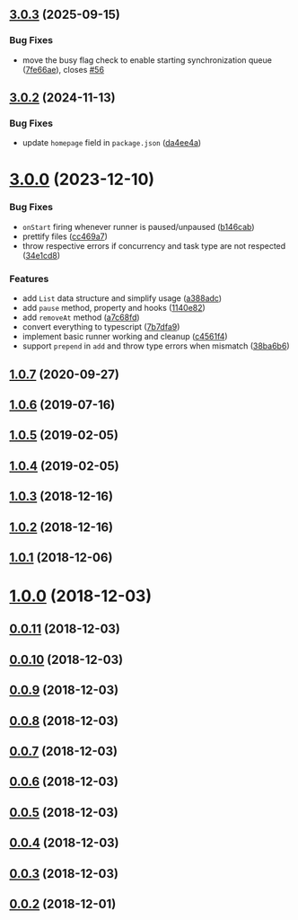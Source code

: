 

## [3.0.3](https://github.com/samrith-s/concurrent-tasks/compare/v3.0.2...v3.0.3) (2025-09-15)


### Bug Fixes

* move the busy flag check to enable starting synchronization queue ([7fe66ae](https://github.com/samrith-s/concurrent-tasks/commit/7fe66ae1c5679888b63fd384f4a6f9ce7f232089)), closes [#56](https://github.com/samrith-s/concurrent-tasks/issues/56)

## [3.0.2](https://github.com/samrith-s/concurrent-tasks/compare/v3.0.1...v3.0.2) (2024-11-13)


### Bug Fixes

* update `homepage` field in `package.json` ([da4ee4a](https://github.com/samrith-s/concurrent-tasks/commit/da4ee4ac2a0e17469dc4907d6fc8b8ab5efc1164))

# [3.0.0](https://github.com/samrith-s/concurrent-tasks/compare/v2.1.0-beta.0...v1.0.7) (2023-12-10)


### Bug Fixes

* `onStart` firing whenever runner is paused/unpaused ([b146cab](https://github.com/samrith-s/concurrent-tasks/commit/b146cab2531a544d650878d3fddaff2cfed2fd85))
* prettify files ([cc469a7](https://github.com/samrith-s/concurrent-tasks/commit/cc469a78ad2a2579165f0d5b0af6ee0e825a78c7))
* throw respective errors if concurrency and task type are not respected ([34e1cd8](https://github.com/samrith-s/concurrent-tasks/commit/34e1cd87dbe75efda112a06d4ac36919463344fd))


### Features

* add `List` data structure and simplify usage ([a388adc](https://github.com/samrith-s/concurrent-tasks/commit/a388adc80282c8a9deec585da89e2189fb5ad61f))
* add `pause` method, property and hooks ([1140e82](https://github.com/samrith-s/concurrent-tasks/commit/1140e826dddcf70454d7afb501ab54faefebd2e3))
* add `removeAt` method ([a7c68fd](https://github.com/samrith-s/concurrent-tasks/commit/a7c68fd28164a9b5061a91bac80e6297cd4d70d2))
* convert everything to typescript ([7b7dfa9](https://github.com/samrith-s/concurrent-tasks/commit/7b7dfa9ef285602767e7244c2818f5e4827e0c4d))
* implement basic runner working and cleanup ([c4561f4](https://github.com/samrith-s/concurrent-tasks/commit/c4561f4f3d3d6a470dd0e10c1ce781ca2ef21a80))
* support `prepend` in `add` and throw type errors when mismatch ([38ba6b6](https://github.com/samrith-s/concurrent-tasks/commit/38ba6b68824af7a042c0a15645b21b8e4f772ed3))



## [1.0.7](https://github.com/samrith-s/concurrent-tasks/compare/v2.1.0-beta.0...v1.0.7) (2020-09-27)



## [1.0.6](https://github.com/samrith-s/concurrent-tasks/compare/v2.1.0-beta.0...v1.0.7) (2019-07-16)



## [1.0.5](https://github.com/samrith-s/concurrent-tasks/compare/v2.1.0-beta.0...v1.0.7) (2019-02-05)



## [1.0.4](https://github.com/samrith-s/concurrent-tasks/compare/v2.1.0-beta.0...v1.0.7) (2019-02-05)



## [1.0.3](https://github.com/samrith-s/concurrent-tasks/compare/v2.1.0-beta.0...v1.0.7) (2018-12-16)



## [1.0.2](https://github.com/samrith-s/concurrent-tasks/compare/v2.1.0-beta.0...v1.0.7) (2018-12-16)



## [1.0.1](https://github.com/samrith-s/concurrent-tasks/compare/v2.1.0-beta.0...v1.0.7) (2018-12-06)



# [1.0.0](https://github.com/samrith-s/concurrent-tasks/compare/v2.1.0-beta.0...v1.0.7) (2018-12-03)



## [0.0.11](https://github.com/samrith-s/concurrent-tasks/compare/v2.1.0-beta.0...v1.0.7) (2018-12-03)



## [0.0.10](https://github.com/samrith-s/concurrent-tasks/compare/v2.1.0-beta.0...v1.0.7) (2018-12-03)



## [0.0.9](https://github.com/samrith-s/concurrent-tasks/compare/v2.1.0-beta.0...v1.0.7) (2018-12-03)



## [0.0.8](https://github.com/samrith-s/concurrent-tasks/compare/v2.1.0-beta.0...v1.0.7) (2018-12-03)



## [0.0.7](https://github.com/samrith-s/concurrent-tasks/compare/v2.1.0-beta.0...v1.0.7) (2018-12-03)



## [0.0.6](https://github.com/samrith-s/concurrent-tasks/compare/v2.1.0-beta.0...v1.0.7) (2018-12-03)



## [0.0.5](https://github.com/samrith-s/concurrent-tasks/compare/v2.1.0-beta.0...v1.0.7) (2018-12-03)



## [0.0.4](https://github.com/samrith-s/concurrent-tasks/compare/v2.1.0-beta.0...v1.0.7) (2018-12-03)



## [0.0.3](https://github.com/samrith-s/concurrent-tasks/compare/v2.1.0-beta.0...v1.0.7) (2018-12-03)



## [0.0.2](https://github.com/samrith-s/concurrent-tasks/compare/v2.1.0-beta.0...v1.0.7) (2018-12-01)
